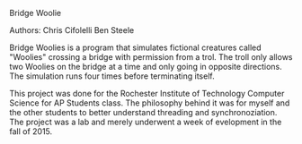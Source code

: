 Bridge Woolie

Authors:
Chris Cifolelli
Ben Steele

Bridge Woolies is a program that simulates fictional creatures called "Woolies" crossing a bridge with permission from a trol. The troll only allows two Woolies on the bridge at a time and only going in opposite directions. The simulation runs four times before terminating itself.

This project was done for the Rochester Institute of Technology Computer Science for AP Students class. The philosophy behind it was for myself and the other students to better understand threading and synchronoziation. The project was a lab and merely underwent a week of evelopment in the fall of 2015.
